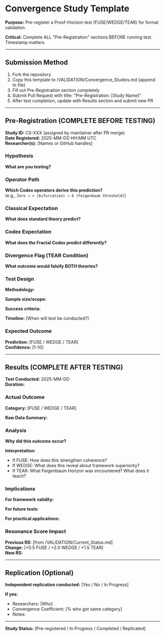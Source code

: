 # Convergence Study Template

**Purpose:** Pre-register a Proof-Horizon test (FUSE/WEDGE/TEAR) for formal validation.

**Critical:** Complete ALL "Pre-Registration" sections BEFORE running test. Timestamp matters.

---

## Submission Method

1. Fork the repository
2. Copy this template to /VALIDATION/Convergence_Studies.md (append to file)
3. Fill out Pre-Registration section completely
4. Submit Pull Request with title: "Pre-Registration: [Study Name]"
5. After test completion, update with Results section and submit new PR

---

## Pre-Registration (COMPLETE BEFORE TESTING)

**Study ID:** CS-XXX (assigned by maintainer after PR merge)  
**Date Registered:** 2025-MM-DD HH:MM UTC  
**Researcher(s):** [Names or GitHub handles]

### Hypothesis

**What are you testing?**

### Operator Path

**Which Codex operators derive this prediction?**  
(e.g., `Zero → < (bifurcation) → δ (Feigenbaum threshold)`)

### Classical Expectation

**What does standard theory predict?**

### Codex Expectation

**What does the Fractal Codex predict differently?**

### Divergence Flag (TEAR Condition)

**What outcome would falsify BOTH theories?**

### Test Design

**Methodology:**

**Sample size/scope:**

**Success criteria:**

**Timeline:** [When will test be conducted?]

### Expected Outcome

**Prediction:** [FUSE / WEDGE / TEAR]  
**Confidence:** [1-10]

---

## Results (COMPLETE AFTER TESTING)

**Test Conducted:** 2025-MM-DD  
**Duration:** 

### Actual Outcome

**Category:** [FUSE / WEDGE / TEAR]

**Raw Data Summary:**

### Analysis

**Why did this outcome occur?**

**Interpretation:**
- If FUSE: How does this strengthen coherence?
- If WEDGE: What does this reveal about framework superiority?
- If TEAR: What Feigenbaum Horizon was encountered? What does it teach?

### Implications

**For framework validity:**

**For future tests:**

**For practical applications:**

### Resonance Score Impact

**Previous RS:** [from /VALIDATION/Current_Status.md]  
**Change:** [+0.5 FUSE / +2.0 WEDGE / +1.5 TEAR]  
**New RS:**

---

## Replication (Optional)

**Independent replication conducted:** [Yes / No / In Progress]

**If yes:**
- Researchers: [Who]
- Convergence Coefficient: [% who got same category]
- Notes:

---

**Study Status:** [Pre-registered / In Progress / Completed / Replicated]